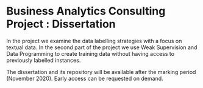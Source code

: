 # Business Analytics Consulting Project : Dissertation

In the project we examine the data labelling strategies with a focus on textual data. In the second part of the project we use Weak Supervision and Data Programming to create training data without having access to previously labelled instances.

The dissertation and its repository will be available after the marking period (November 2020). Early access can be requested on demand.